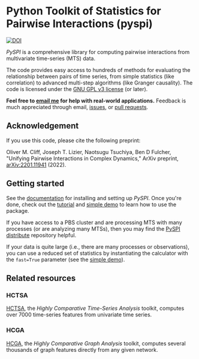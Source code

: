 # Python Toolkit of Statistics for Pairwise Interactions (pyspi)

[![DOI](https://zenodo.org/badge/DOI/10.5281/zenodo.5787486.svg)](https://doi.org/10.5281/zenodo.5787486)

*PySPI* is a comprehensive library for computing pairwise interactions from multivariate time-series (MTS) data.

The code provides easy access to hundreds of methods for evaluating the relationship between pairs of time series, from simple statistics (like correlation) to advanced multi-step algorithms (like Granger causality).
The code is licensed under the [GNU GPL v3 license](http://www.gnu.org/licenses/gpl-3.0.html) (or later).

**Feel free to [email me](mailto:oliver.cliff@sydney.edu.au) for help with real-world applications.**
Feedback is much appreciated through email, [issues](https://github.com/olivercliff/pyspi/issues), or [pull requests](https://github.com/olivercliff/pyspi/pulls).

## Acknowledgement

If you use this code, please cite the following preprint:

Oliver M. Cliff, Joseph T. Lizier, Naotsugu Tsuchiya, Ben D Fulcher, "Unifying Pairwise Interactions in Complex Dynamics," ArXiv preprint, [arXiv:2201.11941](https://arxiv.org/abs/2201.11941) (2022).

## Getting started

See the [documentation](https://pyspi-toolkit.readthedocs.io/en/latest/) for installing and setting up *PySPI*.
Once you're done, check out the [tutorial](https://github.com/olivercliff/pyspi/blob/main/demos/tutorial.ipynb) and [simple demo](https://github.com/olivercliff/pyspi/blob/main/demos/simple_demo.py) to learn how to use the package.

If you have access to a PBS cluster and are processing MTS with many processes (or are analyzing many MTSs), then you may find the [PySPI distribute](https://github.com/olivercliff/pyspi-distribute) repository helpful.

If your data is quite large (i.e., there are many processes or observations), you can use a reduced set of statistics by instantiating the calculator with the `fast=True` parameter (see the [simple demo](https://github.com/olivercliff/pyspi/blob/main/demos/simple_demo.py)).

## Related resources

### HCTSA

[HCTSA](https://github.com/benfulcher/hctsa), the *Highly Comparative Time-Series Analysis* toolkit, computes over 7000 time-series features from univariate time series.

### HCGA

[HCGA](https://github.com/barahona-research-group/hcga), the *Highly Comparative Graph Analysis* toolkit, computes several thousands of graph features directly from any given network.
